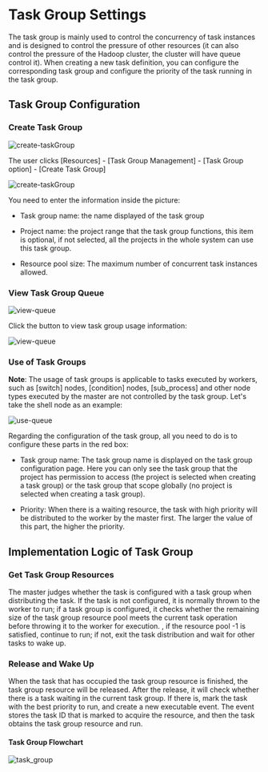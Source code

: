 # Task Group Settings

The task group is mainly used to control the concurrency of task instances and is designed to control the pressure of other resources (it can also control the pressure of the Hadoop cluster, the cluster will have queue control it). When creating a new task definition, you can configure the corresponding task group and configure the priority of the task running in the task group. 

## Task Group Configuration 

### Create Task Group 

![create-taskGroup](/img/new_ui/dev/resource/create-taskGroup.png)

The user clicks [Resources] - [Task Group Management] - [Task Group option] - [Create Task Group] 

![create-taskGroup](/img/new_ui/dev/resource/create-taskGroup.png) 

You need to enter the information inside the picture:

- Task group name: the name displayed of the task group

- Project name: the project range that the task group functions, this item is optional, if not selected, all the projects in the whole system can use this task group.

- Resource pool size: The maximum number of concurrent task instances allowed.

### View Task Group Queue 

![view-queue](/img/new_ui/dev/resource/view-queue.png) 

Click the button to view task group usage information:

![view-queue](/img/new_ui/dev/resource/view-groupQueue.png) 

### Use of Task Groups 

**Note**: The usage of task groups is applicable to tasks executed by workers, such as [switch] nodes, [condition] nodes, [sub_process] and other node types executed by the master are not controlled by the task group. Let's take the shell node as an example: 

![use-queue](/img/new_ui/dev/resource/use-queue.png)                 

Regarding the configuration of the task group, all you need to do is to configure these parts in the red box:

- Task group name: The task group name is displayed on the task group configuration page. Here you can only see the task group that the project has permission to access (the project is selected when creating a task group) or the task group that scope globally (no project is selected when creating a task group).

- Priority: When there is a waiting resource, the task with high priority will be distributed to the worker by the master first. The larger the value of this part, the higher the priority. 

## Implementation Logic of Task Group 

### Get Task Group Resources

The master judges whether the task is configured with a task group when distributing the task. If the task is not configured, it is normally thrown to the worker to run; if a task group is configured, it checks whether the remaining size of the task group resource pool meets the current task operation before throwing it to the worker for execution. , if the resource pool -1 is satisfied, continue to run; if not, exit the task distribution and wait for other tasks to wake up. 

### Release and Wake Up

When the task that has occupied the task group resource is finished, the task group resource will be released. After the release, it will check whether there is a task waiting in the current task group. If there is, mark the task with the best priority to run, and create a new executable event. The event stores the task ID that is marked to acquire the resource, and then the task obtains the task group resource and run. 

#### Task Group Flowchart 

![task_group](/img/task_group_process.png)
      
